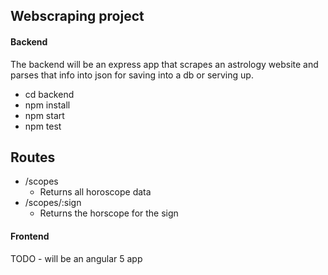 ## Webscraping project

#### Backend

The backend will be an express app that scrapes an astrology website and parses that info into json for saving into a db or serving up.

* cd backend
* npm install
* npm start
* npm test

## Routes
- /scopes
    - Returns all horoscope data
- /scopes/:sign
    - Returns the horscope for the sign


#### Frontend

TODO - will be an angular 5 app

